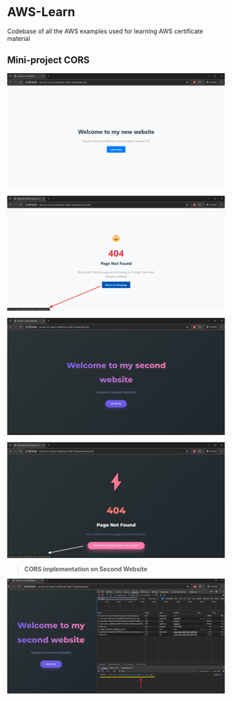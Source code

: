 # AWS-Learn
Codebase of all the AWS examples used for learning AWS certificate material

## Mini-project CORS

![First Website Landing Page](/assets/landing_page.png)

![Error Page 404 of First Website](/assets/404.png)

![Second Website Landing Page](/assets/landing_page_2.png)

![Error Page 404 of the Second Website](/assets/404_2.png)

> **CORS implementation on Second Website**

![Response being shown as intended](/assets/cors.png)
